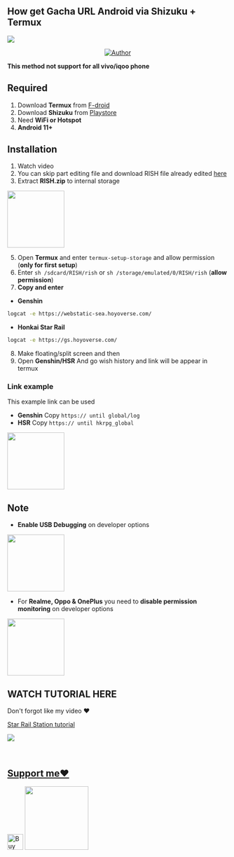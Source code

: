 ## How get Gacha URL Android via Shizuku + Termux
<img src="https://telegra.ph/file/82d3feb35ceab42024602.gif"/>
</p>
<p align="center">
</p>
<p align="center">
<a href="https://github.com/Mirai0009"><img title="Author" src="https://img.shields.io/badge/Author-Mirai-pink.svg?style=for-the-badge&logo=github"></a>


**This method not support for all vivo/iqoo phone**

## Required 
1. Download **Termux** from [F-droid](https://f-droid.org/repo/com.termux_118.apk)
2. Download **Shizuku** from [Playstore](https://play.google.com/store/apps/details?id=moe.shizuku.privileged.api)
3. Need **WiFi or Hotspot** 
4. **Android 11+**

## Installation 
1. Watch video
2. You can skip part editing file and download RISH file already edited [here](https://www.mediafire.com/file/rgq99pub91alnxo/RISH.zip/file)
3. Extract **RISH.zip** to internal storage
<img src="https://telegra.ph/file/1fa5abc92b383cd4b0ea7.jpg" width=130px>
  
5. Open **Termux** and enter `termux-setup-storage` and allow permission (**only for first setup**)
6. Enter `sh /sdcard/RISH/rish` or `sh /storage/emulated/0/RISH/rish` (**allow permission**)
7. **Copy and enter**
- **Genshin**
```bash
logcat -e https://webstatic-sea.hoyoverse.com/
```
- **Honkai Star Rail**
```bash
logcat -e https://gs.hoyoverse.com/
```
8. Make floating/split screen and then 
9. Open **Genshin/HSR** And go wish history and link will be appear in termux

### Link example
This example link can be used
- **Genshin**
  Copy `https:// until global/log`
- **HSR**
  Copy `https:// until hkrpg_global`
  
<img src="https://telegra.ph/file/6d1fe840d1a686b2895be.jpg" width=130px>

## Note
- **Enable USB Debugging** on developer options
<img src="https://telegra.ph/file/59419be867a69bca89814.jpg" width=130px>

- For **Realme, Oppo & OnePlus** you need to **disable permission monitoring** on developer options
<img src="https://telegra.ph/file/b7bda05971367c0c67dad.jpg" width=130px>

## WATCH TUTORIAL HERE
Don't forgot like my video ❤️
 
[Star Rail Station tutorial](https://youtu.be/JvKu4-On2Zk?si=NZPZs1Vd2LMAPUY5)

<p align="center">

  <a href="https://youtu.be/JvKu4-On2Zk?si=NZPZs1Vd2LMAPUY5"><img src="https://telegra.ph/file/308c8ae0525ae11e9eebf.jpg" />

</p>

<br>

## Support me❤️
 
<a href='https://ko-fi.com/mirai07' target='_blank'><img height='36' style='border:0px;height:36px;' src='https://storage.ko-fi.com/cdn/kofi3.png?v=3' border='0' alt='Buy Me a Coffee at ko-fi.com' /></a>
<a href="https://saweria.co/mirai07"><img src="https://telegra.ph/file/60f8ff1e1e9124672f665.png" width=145px>
